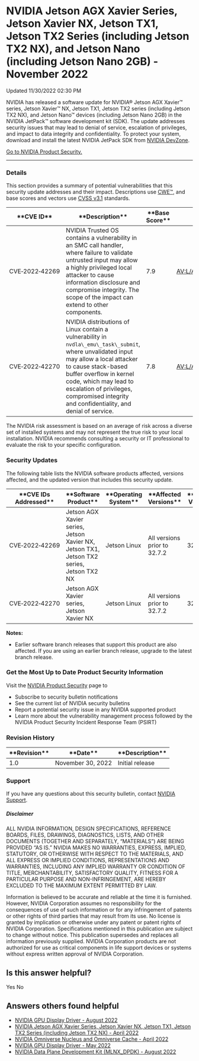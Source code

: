 

 NVIDIA Jetson AGX Xavier Series, Jetson Xavier NX, Jetson TX1, Jetson TX2 Series (including Jetson TX2 NX), and Jetson Nano (including Jetson Nano 2GB) - November 2022
==========================================================================================================================================================================================




 Updated 11/30/2022 02:30 PM



NVIDIA has released a software update for NVIDIA® Jetson AGX Xavier™ series, Jetson Xavier™ NX, Jetson TX1, Jetson TX2 series (including Jetson TX2 NX), and Jetson Nano™ devices (including Jetson Nano 2GB) in the NVIDIA JetPack™ software development kit (SDK). The update addresses security issues that may lead to denial of service, escalation of privileges, and impact to data integrity and confidentiality. To protect your system, download and install the latest NVIDIA JetPack SDK from [NVIDIA DevZone](https://developer.nvidia.com/embedded/downloads).


[Go to NVIDIA Product Security.](https://www.nvidia.com/security/)






---




### Details


This section provides a summary of potential vulnerabilities that this security update addresses and their impact. Descriptions use [CWE™](https://cwe.mitre.org/), and base scores and vectors use [CVSS v3.1](https://www.first.org/cvss/v3.1/user-guide) standards.




| \*\*CVE ID\*\* | \*\*Description\*\* | \*\*Base Score\*\* | \*\*Vector\*\* |
| --- | --- | --- | --- |
| CVE‑2022‑42269 | NVIDIA Trusted OS contains a vulnerability in an SMC call handler, where failure to validate untrusted input may allow a highly privileged local attacker to cause information disclosure and compromise integrity. The scope of the impact can extend to other components. | 7.9 | [AV:L/AC:L/PR:H/UI:N/S:C/C:H/I:H/A:N](https://nvd.nist.gov/vuln-metrics/cvss/v3-calculator?vector=AV:L/AC:L/PR:H/UI:N/S:C/C:H/I:H/A:N) |
| CVE‑2022‑42270 | NVIDIA distributions of Linux contain a vulnerability in `nvdla\_emu\_task\_submit`, where unvalidated input may allow a local attacker to cause stack-based buffer overflow in kernel code, which may lead to escalation of privileges, compromised integrity and confidentiality, and denial of service. | 7.8 | [AV:L/AC:L/PR:L/UI:N/S:U/C:H/I:H/A:H](https://nvd.nist.gov/vuln-metrics/cvss/v3-calculator?vector=AV:L/AC:L/PR:L/UI:N/S:U/C:H/I:H/A:H) |


The NVIDIA risk assessment is based on an average of risk across a diverse set of installed systems and may not represent the true risk to your local installation. NVIDIA recommends consulting a security or IT professional to evaluate the risk to your specific configuration.


### Security Updates


The following table lists the NVIDIA software products affected, versions affected, and the updated version that includes this security update.




| \*\*CVE IDs Addressed\*\* | \*\*Software Product\*\* | \*\*Operating System\*\* | \*\*Affected Versions\*\* | \*\*Updated Version\*\* |
| --- | --- | --- | --- | --- |
| CVE‑2022‑42269 | Jetson AGX Xavier series, Jetson Xavier NX, Jetson TX1, Jetson TX2 series, Jetson TX2 NX | Jetson Linux | All versions prior to 32.7.2 | 32.7.3 |
| CVE‑2022‑42270 | Jetson AGX Xavier series, Jetson Xavier NX | Jetson Linux | All versions prior to 32.7.2 | 32.7.3 |


**Notes:**


* Earlier software branch releases that support this product are also affected. If you are using an earlier branch release, upgrade to the latest branch release.


### Get the Most Up to Date Product Security Information


Visit the [NVIDIA Product Security](https://www.nvidia.com/security) page to


* Subscribe to security bulletin notifications
* See the current list of NVIDIA security bulletins
* Report a potential security issue in any NVIDIA supported product
* Learn more about the vulnerability management process followed by the NVIDIA Product Security Incident Response Team (PSIRT)


### Revision History








| \*\*Revision\*\* | \*\*Date\*\* | \*\*Description\*\* |
| --- | --- | --- |
| 1.0 | November 30, 2022 | Initial release |


### Support


If you have any questions about this security bulletin, contact [NVIDIA Support](https://www.nvidia.com/object/support.html).


##### Disclaimer


ALL NVIDIA INFORMATION, DESIGN SPECIFICATIONS, REFERENCE BOARDS, FILES, DRAWINGS, DIAGNOSTICS, LISTS, AND OTHER DOCUMENTS (TOGETHER AND SEPARATELY, “MATERIALS”) ARE BEING PROVIDED “AS IS.” NVIDIA MAKES NO WARRANTIES, EXPRESS, IMPLIED, STATUTORY, OR OTHERWISE WITH RESPECT TO THE MATERIALS, AND ALL EXPRESS OR IMPLIED CONDITIONS, REPRESENTATIONS AND WARRANTIES, INCLUDING ANY IMPLIED WARRANTY OR CONDITION OF TITLE, MERCHANTABILITY, SATISFACTORY QUALITY, FITNESS FOR A PARTICULAR PURPOSE AND NON-INFRINGEMENT, ARE HEREBY EXCLUDED TO THE MAXIMUM EXTENT PERMITTED BY LAW.


Information is believed to be accurate and reliable at the time it is furnished. However, NVIDIA Corporation assumes no responsibility for the consequences of use of such information or for any infringement of patents or other rights of third parties that may result from its use. No license is granted by implication or otherwise under any patent or patent rights of NVIDIA Corporation. Specifications mentioned in this publication are subject to change without notice. This publication supersedes and replaces all information previously supplied. NVIDIA Corporation products are not authorized for use as critical components in life support devices or systems without express written approval of NVIDIA Corporation.










Is this answer helpful?
-----------------------



Yes
No







Answers others found helpful
----------------------------


* [ NVIDIA GPU Display Driver - August 2022](/app/answers/detail/a_id/5383/related/1)
* [ NVIDIA Jetson AGX Xavier Series, Jetson Xavier NX, Jetson TX1, Jetson TX2 Series (including Jetson TX2 NX) - April 2022](/app/answers/detail/a_id/5343/related/1)
* [ NVIDIA Omniverse Nucleus and Omniverse Cache - April 2022](/app/answers/detail/a_id/5342/related/1)
* [ NVIDIA GPU Display Driver - May 2022](/app/answers/detail/a_id/5353/related/1)
* [ NVIDIA Data Plane Development Kit (MLNX\_DPDK) - August 2022](/app/answers/detail/a_id/5389/related/1)








